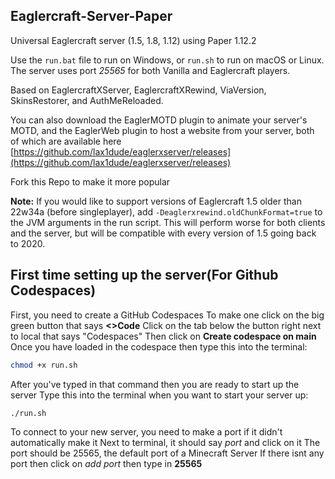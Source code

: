 ## Eaglercraft-Server-Paper

Universal Eaglercraft server (1.5, 1.8, 1.12) using Paper 1.12.2

Use the `run.bat` file to run on Windows, or `run.sh` to run on macOS or Linux. The server uses port *25565* for both Vanilla and Eaglercraft players.

Based on EaglercraftXServer, EaglercraftXRewind, ViaVersion, SkinsRestorer, and AuthMeReloaded.

You can also download the EaglerMOTD plugin to animate your server's MOTD, and the EaglerWeb plugin to host a website from your server, both of which are available here [https://github.com/lax1dude/eaglerxserver/releases](https://github.com/lax1dude/eaglerxserver/releases)

Fork this Repo to make it more popular

**Note:** If you would like to support versions of Eaglercraft 1.5 older than 22w34a (before singleplayer), add `-Deaglerxrewind.oldChunkFormat=true` to the JVM arguments in the run script. This will perform worse for both clients and the server, but will be compatible with every version of 1.5 going back to 2020.


## First time setting up the server(For Github Codespaces)

First, you need to create a GitHub Codespaces
To make one click on the big green button that says **<>Code**
Click on the tab below the button right next to local that says "Codespaces"
Then click on **Create codespace on main**
Once you have loaded in the codespace then type this into the terminal:
```bash
chmod +x run.sh
```
After you've typed in that command then you are ready to start up the server
Type this into the terminal when you want to start your server up:
```bash
./run.sh
```
To connect to your new server, you need to make a port if it didn't automatically make it
Next to terminal, it should say *port* and click on it
The port should be 25565, the default port of a Minecraft Server
If there isnt any port then click on *add port* then type in **25565**
